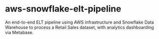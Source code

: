 # aws-snowflake-elt-pipeline
An end-to-end ELT pipeline using AWS infrastructure and Snowflake Data Warehouse to process a Retail Sales dataset, with analytics dashboarding via Metabase.
